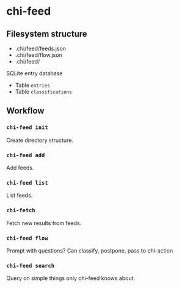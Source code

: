 # chi-feed

## Filesystem structure

* .chi/feed/feeds.json
* .chi/feed/flow.json
* .chi/feed/<entry db>

SQLite entry database
* Table `entries`
* Table `classifications`

## Workflow

### `chi-feed init`

Create directory structure.

### `chi-feed add`

Add feeds.

### `chi-feed list`

List feeds.

### `chi-fetch`

Fetch new results from feeds.

### `chi-feed flow`

Prompt with questions?
Can classify, postpone, pass to chi-action

### `chi-feed search`

Query on simple things only chi-feed knows about.

